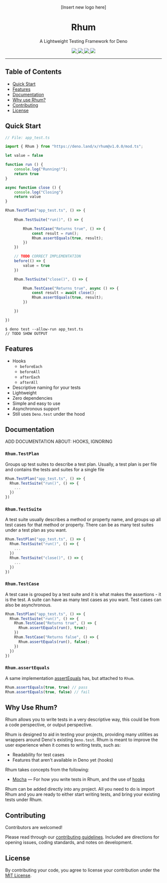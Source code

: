 <p align="center">
  [Insert new logo here]
  <h1 align="center">Rhum</h1>
</p>
<p align="center">A Lightweight Testing Framework for Deno</p>
<p align="center">
  <a href="https://github.com/drashland/rhum/releases">
    <img src="https://img.shields.io/github/release/drashland/rhum.svg?color=bright_green&label=latest">
  </a>
  <a href="https://github.com/drashland/rhum/actions">
    <img src="https://img.shields.io/github/workflow/status/drashland/rhum/master?label=ci">
  </a>
  <a href="https://discord.gg/SgejNXq">
    <img src="https://img.shields.io/badge/chat-on%20discord-blue">
  </a>
  <a href="https://twitter.com/drash_land">
    <img src="https://img.shields.io/twitter/url?label=%40drash_land&style=social&url=https%3A%2F%2Ftwitter.com%2Fdrash_land">
  </a>
</p>

---

## Table of Contents
- [Quick Start](#quick-start)
- [Features](#features)
- [Documentation](#documentation)
- [Why use Rhum?](#why-use-rhum)
- [Contributing](#contributing)
- [License](#license)

## Quick Start
```typescript
// File: app_test.ts

import { Rhum } from "https://deno.land/x/rhum@v1.0.0/mod.ts";

let value = false

function run () {
    console.log("Running!");
    return true
}

async function close () {
    console.log("Closing")
    return value
}

Rhum.TestPlan("app_test.ts", () => {
    
    Rhum.TestSuite("run()", () => {

        Rhum.TestCase("Returns true", () => {
            const result = run();
            Rhum.assertEquals(true, result);
        })
    })

    // TODO CORRECT IMPLEMENTATION
    before(() => {
        value = true
    })

    Rhum.TestSuite("close()", () => {

        Rhum.TestCase("Returns true", async () => {
            const result = await close();
            Rhum.assertEquals(true, result);
        })

    })

})

```

```
$ deno test --allow-run app_test.ts
// TODO SHOW OUTPUT
```

## Features

- Hooks
  - `beforeEach`
  - `beforeAll`
  - `afterEach`
  - `afterAll`
- Descriptive naming for your tests
- Lightweight
- Zero dependencies
- Simple and easy to use
- Asynchronous support
- Still uses `Deno.test` under the hood

## Documentation
ADD DOCUMENTATION ABOUT: HOOKS, IGNORING

### `Rhum.TestPlan`

Groups up test suites to describe a test plan. Usually, a test plan is per file and contains the tests and suites for a single file

```typescript
Rhum.TestPlan("app_test.ts", () => {
  Rhum.TestSuite("run()", () => {
    ...
  })
})
```

### `Rhum.TestSuite`

A test suite usually describes a method or property name, and groups up all test cases for that method or property. There can be as many test suites under a test plan as you want.

```typescript
Rhum.TestPlan("app_test.ts", () => {
  Rhum.TestSuite("run()", () => {
    ...
  })
  Rhum.TestSuite("close()", () => {
    ...
  })
})
```

### `Rhum.TestCase`

A test case is grouped by a test suite and it is what makes the assertions - it is the test. A suite can have as many test cases as you want. Test cases can also be asynchronous.

```typescript
Rhum.TestPlan("app_test.ts", () => {
  Rhum.TestSuite("run()", () => {
    Rhum.TestCase("Returns true", () => {
      Rhum.assertEquals(run(), true);
    })
    Rhum.TestCase("Returns false", () => {
      Rhum.assertEquals(run(), false);
    })
  })
})
```

### `Rhum.assertEquals`

A same implementation [assertEquals](https://deno.land/std/testing/asserts.ts) has, but attached to `Rhum`.

```typescript
Rhum.assertEquals(true, true) // pass
Rhum.assertEquals(true, false) // fail
```

## Why Use Rhum?

Rhum allows you to write tests in a very descriptive way, this could be from a code perspective, or output perspective.

Rhum is designed to aid in testing your projects, providing many utilities as wrappers around Deno's existing `Deno.test`. Rhum is meant to improve the user experience when it comes to writing tests, such as:

- Readability for test cases
- Features that aren't available in Deno yet (hooks)

Rhum takes concepts from the following:

* <a href="https://mochajs.org/" target="_BLANK">Mocha</a> &mdash; For how you write tests in Rhum, and the use of <a href="https://mochajs.org/#hooks" target="_BLANK">hooks</a>

Rhum can be added directly into any project. All you need to do is import Rhum and you are ready to either start writing tests, and bring your existing tests under Rhum.

## Contributing

Contributors are welcomed!

Please read through our [contributing guidelines](./.github/CONTRIBUTING.md). Included are directions for opening issues, coding standards, and notes on development.

## License
By contributing your code, you agree to license your contribution under the [MIT License](./LICENSE).
